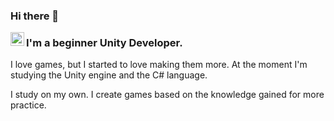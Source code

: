 ### Hi there 👋

<a href="https://www.linkedin.com/in/tigran-avagyan-483864236/">
  <img align="left" alt="Abhishek's LinkedIN" width="22px" src="https://raw.githubusercontent.com/peterthehan/peterthehan/master/assets/linkedin.svg" />
</a>

### I'm a beginner Unity Developer. 

I love games, but I started to love making them more.
At the moment I'm studying the Unity engine and the C# language.

I study on my own. I create games based on the knowledge gained for more practice.
